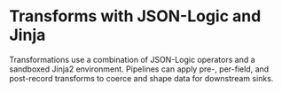 # Transforms with JSON-Logic and Jinja

Transformations use a combination of JSON-Logic operators and a sandboxed Jinja2 environment. Pipelines can apply pre-, per-field, and post-record transforms to coerce and shape data for downstream sinks.

